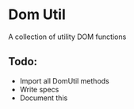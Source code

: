 # Dom Util
A collection of utility DOM functions


## Todo:
- Import all DomUtil methods
- Write specs
- Document this

